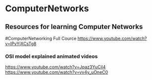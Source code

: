 # ComputerNetworks
## Resources for learning Computer Networks

#ComputerNetworking Full Cource
https://www.youtube.com/watch?v=IPvYjXCsTg8

### OSI model explained animated videos 
https://www.youtube.com/watch?v=Jpaz3YuCil4                                                                                                                           
https://www.youtube.com/watch?v=vv4y_uOneC0
